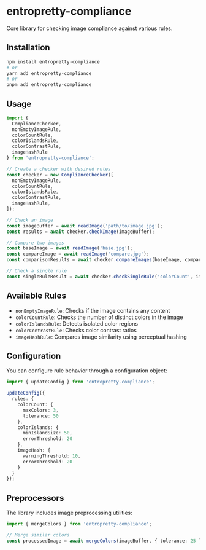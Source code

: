 # entropretty-compliance

Core library for checking image compliance against various rules.

## Installation

```bash
npm install entropretty-compliance
# or
yarn add entropretty-compliance
# or
pnpm add entropretty-compliance
```

## Usage

```typescript
import {
  ComplianceChecker,
  nonEmptyImageRule,
  colorCountRule,
  colorIslandsRule,
  colorContrastRule,
  imageHashRule
} from 'entropretty-compliance';

// Create a checker with desired rules
const checker = new ComplianceChecker([
  nonEmptyImageRule,
  colorCountRule,
  colorIslandsRule,
  colorContrastRule,
  imageHashRule,
]);

// Check an image
const imageBuffer = await readImage('path/to/image.jpg');
const results = await checker.checkImage(imageBuffer);

// Compare two images
const baseImage = await readImage('base.jpg');
const compareImage = await readImage('compare.jpg');
const comparisonResults = await checker.compareImages(baseImage, compareImage);

// Check a single rule
const singleRuleResult = await checker.checkSingleRule('colorCount', imageBuffer);
```

## Available Rules

- `nonEmptyImageRule`: Checks if the image contains any content
- `colorCountRule`: Checks the number of distinct colors in the image
- `colorIslandsRule`: Detects isolated color regions
- `colorContrastRule`: Checks color contrast ratios
- `imageHashRule`: Compares image similarity using perceptual hashing

## Configuration

You can configure rule behavior through a configuration object:

```typescript
import { updateConfig } from 'entropretty-compliance';

updateConfig({
  rules: {
    colorCount: {
      maxColors: 3,
      tolerance: 50
    },
    colorIslands: {
      minIslandSize: 50,
      errorThreshold: 20
    },
    imageHash: {
      warningThreshold: 10,
      errorThreshold: 20
    }
  }
});
```

## Preprocessors

The library includes image preprocessing utilities:

```typescript
import { mergeColors } from 'entropretty-compliance';

// Merge similar colors
const processedImage = await mergeColors(imageBuffer, { tolerance: 25 });
```